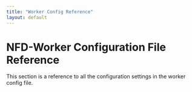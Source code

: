 ```yaml
---
title: "Worker Config Reference"
layout: default
---
```


# NFD-Worker Configuration File Reference

This section is a reference to all the configuration settings in the worker
config file.
